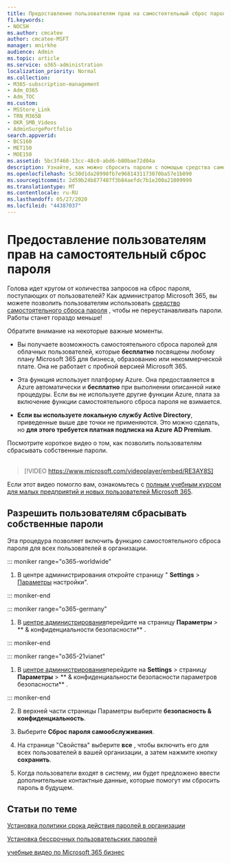 ```yaml
---
title: Предоставление пользователям прав на самостоятельный сброс пароля
f1.keywords:
- NOCSH
ms.author: cmcatee
author: cmcatee-MSFT
manager: mnirkhe
audience: Admin
ms.topic: article
ms.service: o365-administration
localization_priority: Normal
ms.collection:
- M365-subscription-management
- Adm_O365
- Adm_TOC
ms.custom:
- MSStore_Link
- TRN_M365B
- OKR_SMB_Videos
- AdminSurgePortfolio
search.appverid:
- BCS160
- MET150
- MOE150
ms.assetid: 5bc3f460-13cc-48c0-abd6-b80bae72d04a
description: Узнайте, как можно сбросить пароли с помощью средства самостоятельного сброса пароля.
ms.openlocfilehash: 5c30d1da20998fb7e9681431173070ba57e1b090
ms.sourcegitcommit: 2d59b24b877487f3b84aefdc7b1e200a21009999
ms.translationtype: MT
ms.contentlocale: ru-RU
ms.lasthandoff: 05/27/2020
ms.locfileid: "44387037"
---
```

# <a name="let-users-reset-their-own-passwords"></a>Предоставление пользователям прав на самостоятельный сброс пароля

Голова идет кругом от количества запросов на сброс пароля, поступающих от пользователей? Как администратор Microsoft 365, вы можете позволить пользователям использовать [средство самостоятельного сброса пароля](https://go.microsoft.com/fwlink/p/?LinkId=522677) , чтобы не переустанавливать пароли. Работы станет гораздо меньше! 
  
Обратите внимание на некоторые важные моменты.
  
- Вы получаете возможность самостоятельного сброса паролей для облачных пользователей, которые **бесплатно** посвящены любому плану Microsoft 365 для бизнеса, образованию или некоммерческой плате. Она не работает с пробной версией Microsoft 365. 
    
- Эта функция использует платформу Azure. Она предоставляется в Azure автоматически и **бесплатно** при выполнении описанной ниже процедуры. Если вы не используете другие функции Azure, плата за включение функции самостоятельного сброса пароля не взимается. 
    
- **Если вы используете локальную службу Active Directory**, приведенные выше две точки не применяются. Это можно сделать, но **для этого требуется платная подписка на Azure AD Premium**. 

Посмотрите короткое видео о том, как позволить пользователям сбрасывать собственные пароли. <br><br>

> [!VIDEO https://www.microsoft.com/videoplayer/embed/RE3AY8S] 

Если этот видео помогло вам, ознакомьтесь с [полным учебным курсом для малых предприятий и новых пользователей Microsoft 365](https://support.office.com/article/6ab4bbcd-79cf-4000-a0bd-d42ce4d12816).

## <a name="let-people-reset-their-own-passwords"></a>Разрешить пользователям сбрасывать собственные пароли 

Эта процедура позволяет включить функцию самостоятельного сброса пароля для всех пользователей в организации.
  
::: moniker range="o365-worldwide"
1. В центре администрирования откройте страницу " **Settings** \> <a href="https://go.microsoft.com/fwlink/p/?linkid=2072756" target="_blank">Параметры</a> настройки".

::: moniker-end

::: moniker range="o365-germany"

1. В <a href="https://go.microsoft.com/fwlink/p/?linkid=848041" target="_blank">центре администрирования</a>перейдите на страницу **Параметры** \> ** &amp; конфиденциальности безопасности** .

::: moniker-end

::: moniker range="o365-21vianet"

1. В <a href="https://go.microsoft.com/fwlink/p/?linkid=850627" target="_blank">центре администрирования</a>перейдите на **Settings** \> страницу **Параметры** \> ** &amp; конфиденциальности безопасности параметров безопасности** .

::: moniker-end

   
2. В верхней части страницы Параметры выберите **безопасность & конфиденциальность**.
  
3. Выберите **Сброс пароля самообслуживания**.
  
4. На странице "Свойства" выберите **все** , чтобы включить его для всех пользователей в вашей организации, а затем нажмите кнопку **сохранить**.
  
5. Когда пользователи входят в систему, им будет предложено ввести дополнительные контактные данные, которые помогут им сбросить пароль в будущем.

## <a name="related-articles"></a>Статьи по теме

[Установка политики срока действия паролей в организации](../manage/set-password-expiration-policy.md)
  
[Установка бессрочных пользовательских паролей](set-password-to-never-expire.md)

[учебные видео по Microsoft 365 бизнес](https://support.office.com/article/6ab4bbcd-79cf-4000-a0bd-d42ce4d12816)
